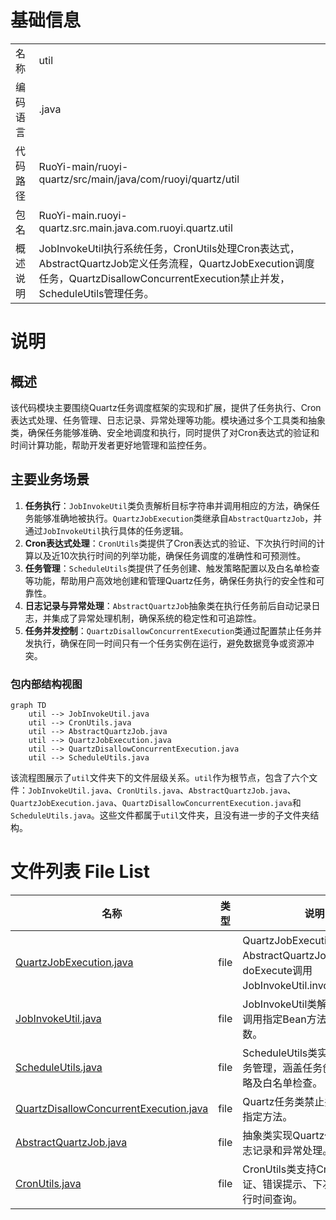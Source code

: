 # 基础信息

|      |      |
|------|------|
| 名称 | util |
| 编码语言 | .java |
| 代码路径 | RuoYi-main/ruoyi-quartz/src/main/java/com/ruoyi/quartz/util |
| 包名 | RuoYi-main.ruoyi-quartz.src.main.java.com.ruoyi.quartz.util |
| 概述说明 | JobInvokeUtil执行系统任务，CronUtils处理Cron表达式，AbstractQuartzJob定义任务流程，QuartzJobExecution调度任务，QuartzDisallowConcurrentExecution禁止并发，ScheduleUtils管理任务。 |

# 说明

## 概述
该代码模块主要围绕Quartz任务调度框架的实现和扩展，提供了任务执行、Cron表达式处理、任务管理、日志记录、异常处理等功能。模块通过多个工具类和抽象类，确保任务能够准确、安全地调度和执行，同时提供了对Cron表达式的验证和时间计算功能，帮助开发者更好地管理和监控任务。

## 主要业务场景
1. **任务执行**：`JobInvokeUtil`类负责解析目标字符串并调用相应的方法，确保任务能够准确地被执行。`QuartzJobExecution`类继承自`AbstractQuartzJob`，并通过`JobInvokeUtil`执行具体的任务逻辑。
2. **Cron表达式处理**：`CronUtils`类提供了Cron表达式的验证、下次执行时间的计算以及近10次执行时间的列举功能，确保任务调度的准确性和可预测性。
3. **任务管理**：`ScheduleUtils`类提供了任务创建、触发策略配置以及白名单检查等功能，帮助用户高效地创建和管理Quartz任务，确保任务执行的安全性和可靠性。
4. **日志记录与异常处理**：`AbstractQuartzJob`抽象类在执行任务前后自动记录日志，并集成了异常处理机制，确保系统的稳定性和可追踪性。
5. **任务并发控制**：`QuartzDisallowConcurrentExecution`类通过配置禁止任务并发执行，确保在同一时间只有一个任务实例在运行，避免数据竞争或资源冲突。


### 包内部结构视图

```mermaid
graph TD
    util --> JobInvokeUtil.java
    util --> CronUtils.java
    util --> AbstractQuartzJob.java
    util --> QuartzJobExecution.java
    util --> QuartzDisallowConcurrentExecution.java
    util --> ScheduleUtils.java
```

该流程图展示了`util`文件夹下的文件层级关系。`util`作为根节点，包含了六个文件：`JobInvokeUtil.java`、`CronUtils.java`、`AbstractQuartzJob.java`、`QuartzJobExecution.java`、`QuartzDisallowConcurrentExecution.java`和`ScheduleUtils.java`。这些文件都属于`util`文件夹，且没有进一步的子文件夹结构。

# 文件列表 File List

| 名称   | 类型  | 说明 |
|-------|------|-------------|
| [QuartzJobExecution.java](QuartzJobExecution.md) | file | QuartzJobExecution继承AbstractQuartzJob，重写doExecute调用JobInvokeUtil.invokeMethod。 |
| [JobInvokeUtil.java](JobInvokeUtil.md) | file | JobInvokeUtil类解析字符串，调用指定Bean方法并处理参数。 |
| [ScheduleUtils.java](ScheduleUtils.md) | file | ScheduleUtils类实现Quartz任务管理，涵盖任务创建、触发策略及白名单检查。 |
| [QuartzDisallowConcurrentExecution.java](QuartzDisallowConcurrentExecution.md) | file | Quartz任务类禁止并发，仅执行指定方法。 |
| [AbstractQuartzJob.java](AbstractQuartzJob.md) | file | 抽象类实现Quartz任务，支持日志记录和异常处理。 |
| [CronUtils.java](CronUtils.md) | file | CronUtils类支持Cron表达式验证、错误提示、下次及近10次执行时间查询。 |


